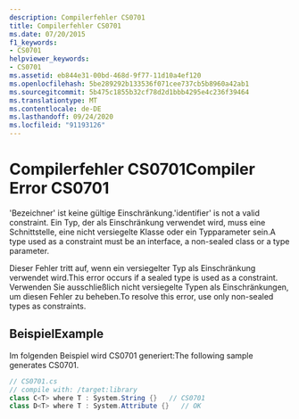```yaml
---
description: Compilerfehler CS0701
title: Compilerfehler CS0701
ms.date: 07/20/2015
f1_keywords:
- CS0701
helpviewer_keywords:
- CS0701
ms.assetid: eb844e31-00bd-468d-9f77-11d10a4ef120
ms.openlocfilehash: 5be289292b133536f071cee737cb5b8960a42ab1
ms.sourcegitcommit: 5b475c1855b32cf78d2d1bbb4295e4c236f39464
ms.translationtype: MT
ms.contentlocale: de-DE
ms.lasthandoff: 09/24/2020
ms.locfileid: "91193126"
---
```

# <a name="compiler-error-cs0701"></a><span data-ttu-id="596ff-103">Compilerfehler CS0701</span><span class="sxs-lookup"><span data-stu-id="596ff-103">Compiler Error CS0701</span></span>

<span data-ttu-id="596ff-104">'Bezeichner' ist keine gültige Einschränkung.</span><span class="sxs-lookup"><span data-stu-id="596ff-104">'identifier' is not a valid constraint.</span></span> <span data-ttu-id="596ff-105">Ein Typ, der als Einschränkung verwendet wird, muss eine Schnittstelle, eine nicht versiegelte Klasse oder ein Typparameter sein.</span><span class="sxs-lookup"><span data-stu-id="596ff-105">A type used as a constraint must be an interface, a non-sealed class or a type parameter.</span></span>  
  
 <span data-ttu-id="596ff-106">Dieser Fehler tritt auf, wenn ein versiegelter Typ als Einschränkung verwendet wird.</span><span class="sxs-lookup"><span data-stu-id="596ff-106">This error occurs if a sealed type is used as a constraint.</span></span> <span data-ttu-id="596ff-107">Verwenden Sie ausschließlich nicht versiegelte Typen als Einschränkungen, um diesen Fehler zu beheben.</span><span class="sxs-lookup"><span data-stu-id="596ff-107">To resolve this error, use only non-sealed types as constraints.</span></span>  
  
## <a name="example"></a><span data-ttu-id="596ff-108">Beispiel</span><span class="sxs-lookup"><span data-stu-id="596ff-108">Example</span></span>  

 <span data-ttu-id="596ff-109">Im folgenden Beispiel wird CS0701 generiert:</span><span class="sxs-lookup"><span data-stu-id="596ff-109">The following sample generates CS0701.</span></span>  
  
```csharp  
// CS0701.cs  
// compile with: /target:library  
class C<T> where T : System.String {}   // CS0701  
class D<T> where T : System.Attribute {}   // OK  
```
